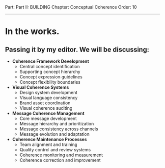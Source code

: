 Part: Part II: BUILDING
Chapter: Conceptual Coherence
Order: 10

---

# In the works.

## Passing it by my editor. We will be discussing:

- **Coherence Framework Development**
  - Central concept identification
  - Supporting concept hierarchy
  - Concept expression guidelines
  - Concept flexibility boundaries
- **Visual Coherence Systems**
  - Design system development
  - Visual language consistency
  - Brand asset coordination
  - Visual coherence auditing
- **Message Coherence Management**
  - Core message development
  - Message hierarchy and prioritization
  - Message consistency across channels
  - Message evolution and adaptation
- **Coherence Maintenance Processes**
  - Team alignment and training
  - Quality control and review systems
  - Coherence monitoring and measurement
  - Coherence correction and improvement

<div style="height: 120px;"></div>
